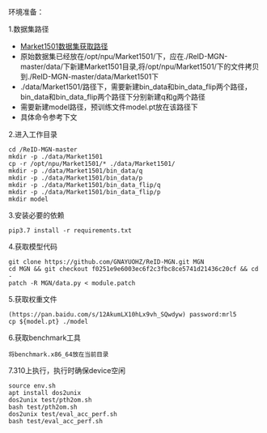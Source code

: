 环境准备：

1.数据集路径
- [Market1501数据集获取路径](https://pan.baidu.com/s/1ntIi2Op?_at_=1624593258681)
- 原始数据集已经放在/opt/npu/Market1501/下，应在./ReID-MGN-master/data/下新建Market1501目录,将/opt/npu/Market1501/下的文件拷贝到./ReID-MGN-master/data/Market1501下
- ./data/Market1501/路径下，需要新建bin_data和bin_data_flip两个路径，bin_data和bin_data_flip两个路径下分别新建q和g两个路径
- 需要新建model路径，预训练文件model.pt放在该路径下
- 具体命令参考下文


2.进入工作目录
```
cd /ReID-MGN-master
mkdir -p ./data/Market1501
cp -r /opt/npu/Market1501/* ./data/Market1501/
mkdir -p ./data/Market1501/bin_data/q
mkdir -p ./data/Market1501/bin_data/p
mkdir -p ./data/Market1501/bin_data_flip/q
mkdir -p ./data/Market1501/bin_data_flip/p
mkdir model
```

3.安装必要的依赖
```
pip3.7 install -r requirements.txt
```

4.获取模型代码
```
git clone https://github.com/GNAYUOHZ/ReID-MGN.git MGN
cd MGN && git checkout f0251e9e6003ec6f2c3fbc8ce5741d21436c20cf && cd -
patch -R MGN/data.py < module.patch
```

5.获取权重文件
```
(https://pan.baidu.com/s/12AkumLX10hLx9vh_SQwdyw) password:mrl5
cp ${model.pt} ./model
```

6.获取benchmark工具
```
将benchmark.x86_64放在当前目录
```

7.310上执行，执行时确保device空闲
```
source env.sh
apt install dos2unix
dos2unix test/pth2om.sh
bash test/pth2om.sh
dos2unix test/eval_acc_perf.sh
bash test/eval_acc_perf.sh
```
